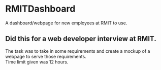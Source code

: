 # RMITDashboard
A dashboard/webpage for new employees at RMIT to use.

## Did this for a web developer interview at RMIT.
The task was to take in some requirements and create a mockup of a webpage to serve those requirements. <br>
Time limit given was 12 hours.


